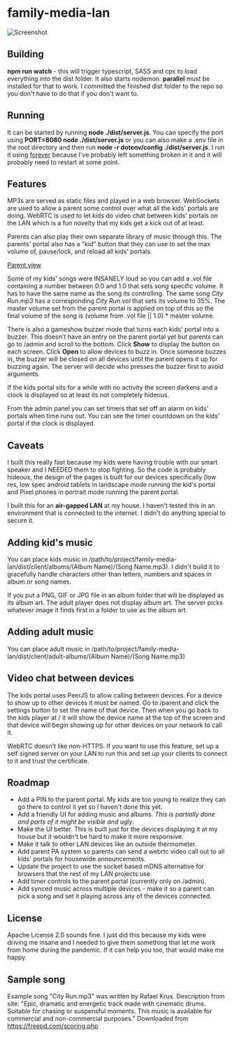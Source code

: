 # family-media-lan

![Screenshot](https://github.com/michaelfiber/family-media-lan/blob/master/screenshot.png?raw=true)

## Building
**npm run watch** - this will trigger typescript, SASS and cpx to load everything into the dist folder. It also starts nodemon. **parallel** must be installed for that to work. I committed the finished dist folder to the repo so you don't have to do that if you don't want to.

## Running
It can be started by running **node ./dist/server.js**. You can specify the port using **PORT=8080 node ./dist/server.js** or you can also make a .env file in the root directory and then run **node -r dotenv/config ./dist/server.js**.  I run it using [forever](https://www.npmjs.com/package/forever) because I've probably left something broken in it and it will probably need to restart at some point.

## Features
MP3s are served as static files and played in a web browser. WebSockets are used to allow a parent some control over what all the kids' portals are doing. WebRTC is used to let kids do video chat between kids' portals on the LAN which is a fun novelty that my kids get a kick out of at least.

Parents can also play their own separate library of music through this. The parents' portal also has a "kid" button that they can use to set the max volume of, pause/lock, and reload all kids' portals. 

[Parent view](https://github.com/michaelfiber/family-media-lan/blob/master/parent-screenshot.png?raw=true)

Some of my kids' songs were INSANELY loud so you can add a .vol file containing a number between 0.0 and 1.0 that sets song specific volume. It has to have the same name as the song its controlling. The same song *City Run.mp3* has a corresponding *City Run.vol* that sets its volume to 35%. The master volume set from the parent portal is applied on top of this so the final volume of the song is (volume from .vol file || 1.0) * master volume.

There is also a gameshow buzzer mode that turns each kids' portal into a buzzer.  This doesn't have an entry on the parent portal yet but parents can go to /admin and scroll to the bottom.  Click **Show** to display the button on each screen. Click **Open** to allow devices to buzz in. Once someone buzzes in, the buzzer will be closed on all devices until the parent opens it up for buzzing again. The server will decide who presses the buzzer first to avoid arguments.

If the kids portal sits for a while with no activity the screen darkens and a clock is displayed so at least its not completely hideous.

From the admin panel you can set timers that set off an alarm on kids' portals when time runs out. You can see the timer countdown on the kids' portal if the clock is displayed.

## Caveats
I built this really fast because my kids were having trouble with our smart speaker and I NEEDED them to stop fighting. So the code is probably hideous, the design of the pages is built for our devices specifically (low res, low spec android tablets in landscape mode running the kid's portal and Pixel phones in portrait mode running the parent portal.

I built this for an **air-gapped LAN** at my house. I haven't tested this in an environment that is connected to the internet. I didn't do anything special to secure it.

## Adding kid's music
You can place kids music in /path/to/project/family-media-lan/dist/client/albums/(Album Name)/(Song Name.mp3). I didn't build it to gracefully handle characters other than letters, numbers and spaces in album or song names. 

If you put a PNG, GIF or JPG file in an album folder that will be displayed as its album art. The adult player does not display album art. The server picks whatever image it finds first in a folder to use as the album art.

## Adding adult music
You can place adult music in /path/to/project/family-media-lan/dist/client/adult-albums/(Album Name)/(Song Name.mp3)

## Video chat between devices
The kids portal uses PeerJS to allow calling between devices. For a device to show up to other devices it must be named. Go to /parent and click the settings button to set the name of that device. Then when you go back to the kids player at / it will show the device name at the top of the screen and that device will begin showing up for other devices on your network to call it.

WebRTC doesn't like non-HTTPS. If you want to use this feature, set up a self signed server on your LAN to run this and set up your clients to connect to it and trust the certificate. 

## Roadmap
- Add a PIN to the parent portal. My kids are too young to realize they can go there to control it yet so I haven't done this yet.
- Add a friendly UI for adding music and albums. *This is partially done and parts of it might be visible and ugly*.
- Make the UI better. This is built just for the devices displaying it at my house but it wouldn't be hard to make it more responsive.
- Make it talk to other LAN devices like an outside thermometer. 
- Add parent PA system so parents can send a webrtc video call out to all kids' portals for housewide announcements.
- Update the project to use the socket based mDNS alternative for browsers that the rest of my LAN projects use.
- Add timer controls to the parent portal (currently only on /admin). 
- Add synced music across multiple devices - make it so a parent can pick a song and set it playing across any of the devices connected.

## License
Apache License 2.0 sounds fine. I just did this because my kids were driving me insane and I needed to give them something that let me work from home during the pandemic. If it can help you too, that would make me happy. 

## Sample song
Example song "City Run.mp3" was written by Rafael Krux. Description from site: "Epic, dramatic and energetic track made with cinematic drums. Suitable for chasing or suspensful moments. This music is available for commercial and non-commercial purposes." Downloaded from https://freepd.com/scoring.php
